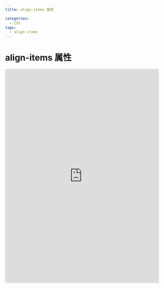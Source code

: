 ```yaml
---
title: align-items 属性

categories:
  - CSS
tags:
  - align-items
---
```


# align-items 属性

<iframe height="700" style="width: 100%;" scrolling="no" title="align-items 属性" src="https://codepen.io/javascriptfield/embed/OJvyQKB?default-tab=result" frameborder="no" loading="lazy" allowtransparency="true" allowfullscreen="true">
  See the Pen <a href="https://codepen.io/javascriptfield/pen/OJvyQKB">
  align-items 属性</a> by ye (<a href="https://codepen.io/javascriptfield">@javascriptfield</a>)
  on <a href="https://codepen.io">CodePen</a>.
</iframe>
